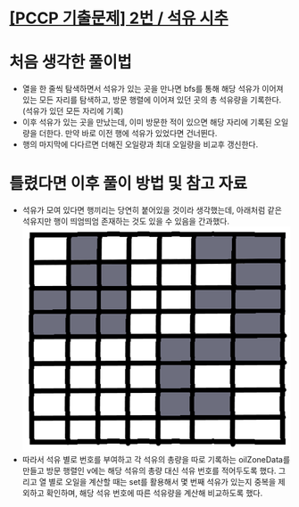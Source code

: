 # [[PCCP 기출문제] 2번 / 석유 시추](https://school.programmers.co.kr/learn/courses/30/lessons/250136)

# 처음 생각한 풀이법

- 열을 한 줄씩 탐색하면서 석유가 있는 곳을 만나면 bfs를 통해 해당 석유가 이어져 있는 모든 자리를 탐색하고, 방문 행렬에 이어져 있던 곳의 총 석유량을 기록한다.(석유가 있던 모든 자리에 기록)
- 이후 석유가 있는 곳을 만났는데, 이미 방문한 적이 있으면 해당 자리에 기록된 오일 량을 더한다. 만약 바로 이전 행에 석유가 있었다면 건너뛴다.
- 행의 마지막에 다다르면 더해진 오일량과 최대 오일량을 비교후 갱신한다.

# 틀렸다면 이후 풀이 방법 및 참고 자료

- 석유가 모여 있다면 행끼리는 당연히 붙어있을 것이라 생각했는데, 아래처럼 같은 석유지만 행이 띄엄띄엄 존재하는 것도 있을 수 있음을 간과했다.
  ![Alt text](image.png)
- 따라서 석유 별로 번호를 부여하고 각 석유의 총량을 따로 기록하는 oilZoneData를 만들고 방문 행렬인 v에는 해당 석유의 총량 대신 석유 번호를 적어두도록 했다. 그리고 열 별로 오일을 계산할 때는 set를 활용해서 몇 번째 석유가 있는지 중복을 제외하고 확인하며, 해당 석유 번호에 따른 석유량을 계산해 비교하도록 했다.
